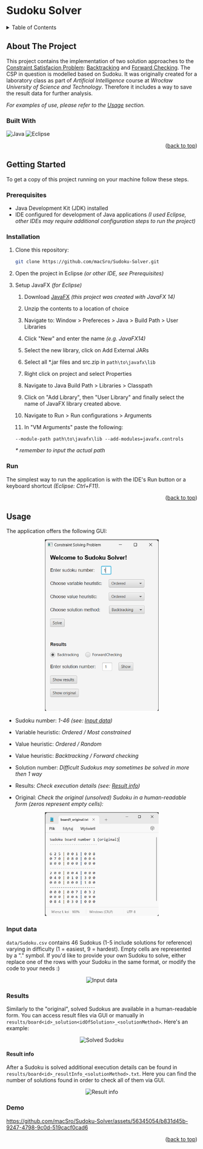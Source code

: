 <a name="top"></a>

# Sudoku Solver

<details>
  <summary>Table of Contents</summary>
  <ol>
    <li>
      <a href="#about-the-project">About The Project</a>
      <ul>
        <li><a href="#built-with">Built With</a></li>
      </ul>
    </li>
    <li>
      <a href="#getting-started">Getting Started</a>
      <ul>
        <li><a href="#prerequisites">Prerequisites</a></li>
        <li><a href="#installation">Installation</a></li>
        <li><a href="#run">Run</a></li>
      </ul>
    </li>
    <li>
      <a href="#usage">Usage</a>
      <ul>
        <li><a href="#input-data">Input data</a></li>
          <li><a href="#results">Results</a></li>
            <ul>
              <li><a href="#result-info">Result info</a></li>
            </ul>
          <li><a href="#demo">Demo</a></li>
      </ul>
    </li>
  </ol>
</details>



## About The Project

This project contains the implementation of two solution approaches to the <a href="https://en.wikipedia.org/wiki/Constraint_satisfaction_problem">Constraint Satisfacion Problem</a>: <a href="https://en.wikipedia.org/wiki/Backtracking">Backtracking</a> and <a href="https://en.wikipedia.org/wiki/Look-ahead_(backtracking)#Look_ahead_techniques">Forward Checking</a>. The CSP in question is modelled based on Sudoku. It was originally created for a laboratory class as part of _Artificial Intelligence_ course at _Wrocław University of Science and Technology_. Therefore it includes a way to save the result data for further analysis.

_For examples of use, please refer to the <a href="#usage">Usage</a> section._

### Built With

![Java](https://img.shields.io/badge/java-%23ED8B00.svg?style=for-the-badge&logo=openjdk&logoColor=white)
![Eclipse](https://img.shields.io/badge/Eclipse-FE7A16.svg?style=for-the-badge&logo=Eclipse&logoColor=white)

<p align="right">(<a href="#top">back to top</a>)</p>



## Getting Started

To get a copy of this project running on your machine follow these steps.

### Prerequisites

* Java Development Kit (JDK) installed
* IDE configured for development of Java applications _(I used Eclipse, other IDEs may require additional configuration steps to run the project)_

### Installation

1. Clone this repository:

   ```bash
   git clone https://github.com/macSro/Sudoku-Solver.git
   ```

2. Open the project in Eclipse _(or other IDE, see Prerequisites)_

3. Setup JavaFX _(for Eclipse)_

    1. Download <a href="https://gluonhq.com/products/javafx/">JavaFX</a> _(this project was created with JavaFX 14)_

    2. Unzip the contents to a location of choice

    3. Navigate to: Window > Prefereces > Java > Build Path > User Libraries

    4. Click "New" and enter the name _(e.g. JavaFX14)_

    5. Select the new library, click on Add External JARs

    6. Select all *.jar files and src.zip in ```path\to\javafx\lib```

    7. Right click on project and select Properties
    
    8. Navigate to Java Build Path > Libraries > Classpath

    9. Click on "Add Library", then "User Library" and finally select the name of JavaFX library created above.

    10. Navigate to Run > Run configurations > Arguments

    11. In "VM Arguments" paste the following:

    ```
    --module-path path\to\javafx\lib --add-modules=javafx.controls
    ```

    _* remember to input the actual path_



### Run

The simplest way to run the application is with the IDE's Run button or a keyboard shortcut _(Eclipse: Ctrl+F11)_.

<p align="right">(<a href="#top">back to top</a>)</p>



## Usage

The application offers the following GUI:

<div align="center">
  <img src="img/gui.png" width="300" alt="GUI">
</div>

* Sudoku number: _1-46 (see: <a href="#input-data">Input data</a>)_

* Variable heuristic: _Ordered / Most constrained_

* Value heuristic: _Ordered / Random_

* Value heuristic: _Backtracking / Forward checking_

* Solution number: _Difficult Sudokus may sometimes be solved in more then 1 way_

* Results: _Check execution details (see: <a href="#result-info">Result info</a>)_

* Original: _Check the original (unsolved) Sudoku in a human-readable form (zeros represent empty cells):_

<div align="center">
  <img src="img/original.png" width="300" alt="Unsolved Sudoku">
</div>

### Input data

```data/Sudoku.csv``` contains 46 Sudokus (1-5 include solutions for reference) varying in difficulty (1 = easiest, 9 = hardest). Empty cells are represented by a "." symbol. If you'd like to provide your own Sudoku to solve, either replace one of the rows with your Sudoku in the same format, or modify the code to your needs :)

<div align="center">
  <img src="img/input_data.png" width="300" alt="Input data">
</div>

### Results

Similarly to the "original", solved Sudokus are available in a human-readable form. You can access result files via GUI or manually in ```results/board<id>_solution<idOfSolution>_<solutionMethod>```. Here's an example:

<div align="center">
  <img src="img/solution.png" width="300" alt="Solved Sudoku">
</div>

#### Result info

After a Sudoku is solved additional execution details can be found in ```results/board<id>_resultInfo_<solutionMethod>.txt```. Here you can find the number of solutions found in order to check all of them via GUI.

<div align="center">
  <img src="img/result_info.png" width="300" alt="Result info">
</div>

### Demo

https://github.com/macSro/Sudoku-Solver/assets/56345054/b831d45b-9247-4798-9c0d-519cacf0cad6

<p align="right">(<a href="#top">back to top</a>)</p>
